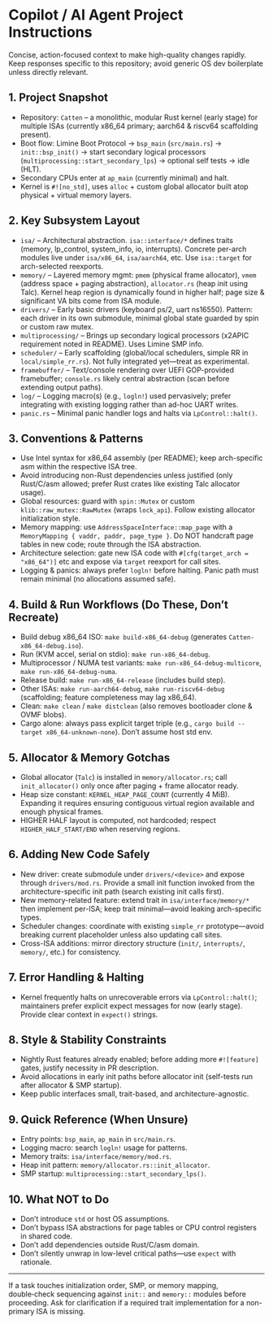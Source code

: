 # Copilot / AI Agent Project Instructions

Concise, action-focused context to make high-quality changes rapidly. Keep responses specific to this repository; avoid generic OS dev boilerplate unless directly relevant.

## 1. Project Snapshot
- Repository: `Catten` – a monolithic, modular Rust kernel (early stage) for multiple ISAs (currently x86_64 primary; aarch64 & riscv64 scaffolding present).
- Boot flow: Limine Boot Protocol → `bsp_main` (`src/main.rs`) → `init::bsp_init()` → start secondary logical processors (`multiprocessing::start_secondary_lps`) → optional self tests → idle (HLT).
- Secondary CPUs enter at `ap_main` (currently minimal) and halt.
- Kernel is `#![no_std]`, uses `alloc` + custom global allocator built atop physical + virtual memory layers.

## 2. Key Subsystem Layout
- `isa/` – Architectural abstraction. `isa::interface/*` defines traits (memory, lp_control, system_info, io, interrupts). Concrete per-arch modules live under `isa/x86_64`, `isa/aarch64`, etc. Use `isa::target` for arch-selected reexports.
- `memory/` – Layered memory mgmt: `pmem` (physical frame allocator), `vmem` (address space + paging abstraction), `allocator.rs` (heap init using Talc). Kernel heap region is dynamically found in higher half; page size & significant VA bits come from ISA module.
- `drivers/` – Early basic drivers (keyboard ps/2, uart ns16550). Pattern: each driver in its own submodule, minimal global state guarded by spin or custom raw mutex.
- `multiprocessing/` – Brings up secondary logical processors (x2APIC requirement noted in README). Uses Limine SMP info.
- `scheduler/` – Early scaffolding (global/local schedulers, simple RR in `local/simple_rr.rs`). Not fully integrated yet—treat as experimental.
- `framebuffer/` – Text/console rendering over UEFI GOP-provided framebuffer; `console.rs` likely central abstraction (scan before extending output paths).
- `log/` – Logging macro(s) (e.g., `logln!`) used pervasively; prefer integrating with existing logging rather than ad-hoc UART writes.
- `panic.rs` – Minimal panic handler logs and halts via `LpControl::halt()`.

## 3. Conventions & Patterns
- Use Intel syntax for x86_64 assembly (per README); keep arch-specific asm within the respective ISA tree.
- Avoid introducing non-Rust dependencies unless justified (only Rust/C/asm allowed; prefer Rust crates like existing Talc allocator usage).
- Global resources: guard with `spin::Mutex` or custom `klib::raw_mutex::RawMutex` (wraps `lock_api`). Follow existing allocator initialization style.
- Memory mapping: use `AddressSpaceInterface::map_page` with a `MemoryMapping { vaddr, paddr, page_type }`. Do NOT handcraft page tables in new code; route through the ISA abstraction.
- Architecture selection: gate new ISA code with `#[cfg(target_arch = "x86_64")]` etc and expose via `target` reexport for call sites.
- Logging & panics: always prefer `logln!` before halting. Panic path must remain minimal (no allocations assumed safe).

## 4. Build & Run Workflows (Do These, Don’t Recreate)
- Build debug x86_64 ISO: `make build-x86_64-debug` (generates `Catten-x86_64-debug.iso`).
- Run (KVM accel, serial on stdio): `make run-x86_64-debug`.
- Multiprocessor / NUMA test variants: `make run-x86_64-debug-multicore`, `make run-x86_64-debug-numa`.
- Release build: `make run-x86_64-release` (includes build step).
- Other ISAs: `make run-aarch64-debug`, `make run-riscv64-debug` (scaffolding; feature completeness may lag x86_64).
- Clean: `make clean` / `make distclean` (also removes bootloader clone & OVMF blobs).
- Cargo alone: always pass explicit target triple (e.g., `cargo build --target x86_64-unknown-none`). Don’t assume host std env.

## 5. Allocator & Memory Gotchas
- Global allocator (`Talc`) is installed in `memory/allocator.rs`; call `init_allocator()` only once after paging + frame allocator ready.
- Heap size constant: `KERNEL_HEAP_PAGE_COUNT` (currently 4 MiB). Expanding it requires ensuring contiguous virtual region available and enough physical frames.
- HIGHER HALF layout is computed, not hardcoded; respect `HIGHER_HALF_START/END` when reserving regions.

## 6. Adding New Code Safely
- New driver: create submodule under `drivers/<device>` and expose through `drivers/mod.rs`. Provide a small init function invoked from the architecture-specific init path (search existing init calls first).
- New memory-related feature: extend trait in `isa/interface/memory/*` then implement per-ISA; keep trait minimal—avoid leaking arch-specific types.
- Scheduler changes: coordinate with existing `simple_rr` prototype—avoid breaking current placeholder unless also updating call sites.
- Cross-ISA additions: mirror directory structure (`init/`, `interrupts/`, `memory/`, etc.) for consistency.

## 7. Error Handling & Halting
- Kernel frequently halts on unrecoverable errors via `LpControl::halt()`; maintainers prefer explicit expect messages for now (early stage). Provide clear context in `expect()` strings.

## 8. Style & Stability Constraints
- Nightly Rust features already enabled; before adding more `#![feature]` gates, justify necessity in PR description.
- Avoid allocations in early init paths before allocator init (self-tests run after allocator & SMP startup).
- Keep public interfaces small, trait-based, and architecture-agnostic.

## 9. Quick Reference (When Unsure)
- Entry points: `bsp_main`, `ap_main` in `src/main.rs`.
- Logging macro: search `logln!` usage for patterns.
- Memory traits: `isa/interface/memory/mod.rs`.
- Heap init pattern: `memory/allocator.rs::init_allocator`.
- SMP startup: `multiprocessing::start_secondary_lps()`.

## 10. What NOT to Do
- Don’t introduce `std` or host OS assumptions.
- Don’t bypass ISA abstractions for page tables or CPU control registers in shared code.
- Don’t add dependencies outside Rust/C/asm domain.
- Don’t silently unwrap in low-level critical paths—use `expect` with rationale.

---
If a task touches initialization order, SMP, or memory mapping, double‑check sequencing against `init::` and `memory::` modules before proceeding. Ask for clarification if a required trait implementation for a non-primary ISA is missing.
